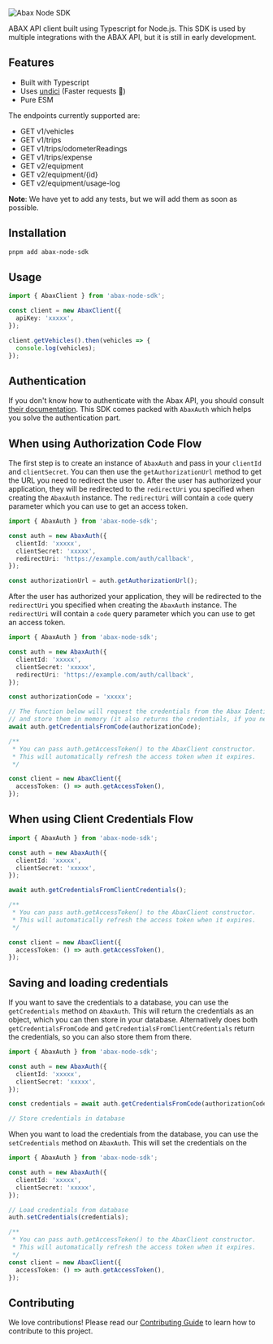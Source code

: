 <img src="https://github.com/bjerkio/abax-node-sdk/raw/main/.github/logo.svg" alt="Abax Node SDK">

ABAX API client built using Typescript for Node.js. This SDK is used by multiple
integrations with the ABAX API, but it is still in early development.

## Features

- Built with Typescript
- Uses [undici](https://github.com/nodejs/undici) (Faster requests 🚀)
- Pure ESM

The endpoints currently supported are:

- GET v1/vehicles
- GET v1/trips
- GET v1/trips/odometerReadings
- GET v1/trips/expense
- GET v2/equipment
- GET v2/equipment/{id}
- GET v2/equipment/usage-log

**Note**: We have yet to add any tests, but we will add them as soon as
possible.

## Installation

```bash
pnpm add abax-node-sdk
```

## Usage

```typescript
import { AbaxClient } from 'abax-node-sdk';

const client = new AbaxClient({
  apiKey: 'xxxxx',
});

client.getVehicles().then(vehicles => {
  console.log(vehicles);
});
```

## Authentication

If you don't know how to authenticate with the Abax API, you should consult
[their documentation][abax-auth-docs]. This SDK comes packed with `AbaxAuth`
which helps you solve the authentication part.

[abax-auth-docs]:
  https://developers.abax.cloud/getting-started#authentication-and-authorization-details

## When using Authorization Code Flow

The first step is to create an instance of `AbaxAuth` and pass in your
`clientId` and `clientSecret`. You can then use the `getAuthorizationUrl` method
to get the URL you need to redirect the user to. After the user has authorized
your application, they will be redirected to the `redirectUri` you specified
when creating the `AbaxAuth` instance. The `redirectUri` will contain a `code`
query parameter which you can use to get an access token.

```typescript
import { AbaxAuth } from 'abax-node-sdk';

const auth = new AbaxAuth({
  clientId: 'xxxxx',
  clientSecret: 'xxxxx',
  redirectUri: 'https://example.com/auth/callback',
});

const authorizationUrl = auth.getAuthorizationUrl();
```

After the user has authorized your application, they will be redirected to the
`redirectUri` you specified when creating the `AbaxAuth` instance. The
`redirectUri` will contain a `code` query parameter which you can use to get an
access token.

```typescript
import { AbaxAuth } from 'abax-node-sdk';

const auth = new AbaxAuth({
  clientId: 'xxxxx',
  clientSecret: 'xxxxx',
  redirectUri: 'https://example.com/auth/callback',
});

const authorizationCode = 'xxxxx';

// The function below will request the credentials from the Abax Identity API,
// and store them in memory (it also returns the credentials, if you need them, eg. for storing in database).
await auth.getCredentialsFromCode(authorizationCode);

/**
 * You can pass auth.getAccessToken() to the AbaxClient constructor.
 * This will automatically refresh the access token when it expires.
 */

const client = new AbaxClient({
  accessToken: () => auth.getAccessToken(),
});
```

## When using Client Credentials Flow

```typescript
import { AbaxAuth } from 'abax-node-sdk';

const auth = new AbaxAuth({
  clientId: 'xxxxx',
  clientSecret: 'xxxxx',
});

await auth.getCredentialsFromClientCredentials();

/**
 * You can pass auth.getAccessToken() to the AbaxClient constructor.
 * This will automatically refresh the access token when it expires.
 */

const client = new AbaxClient({
  accessToken: () => auth.getAccessToken(),
});
```

## Saving and loading credentials

If you want to save the credentials to a database, you can use the
`getCredentials` method on `AbaxAuth`. This will return the credentials as an
object, which you can then store in your database. Alternatively does both
`getCredentialsFromCode` and `getCredentialsFromClientCredentials` return the
credentials, so you can also store them from there.

```typescript
import { AbaxAuth } from 'abax-node-sdk';

const auth = new AbaxAuth({
  clientId: 'xxxxx',
  clientSecret: 'xxxxx',
});

const credentials = await auth.getCredentialsFromCode(authorizationCode);

// Store credentials in database
```

When you want to load the credentials from the database, you can use the
`setCredentials` method on `AbaxAuth`. This will set the credentials on the

```typescript
import { AbaxAuth } from 'abax-node-sdk';

const auth = new AbaxAuth({
  clientId: 'xxxxx',
  clientSecret: 'xxxxx',
});

// Load credentials from database
auth.setCredentials(credentials);

/**
 * You can pass auth.getAccessToken() to the AbaxClient constructor.
 * This will automatically refresh the access token when it expires.
 */
const client = new AbaxClient({
  accessToken: () => auth.getAccessToken(),
});
```

## Contributing

We love contributions! Please read our [Contributing Guide](CONTRIBUTING.md) to
learn how to contribute to this project.
